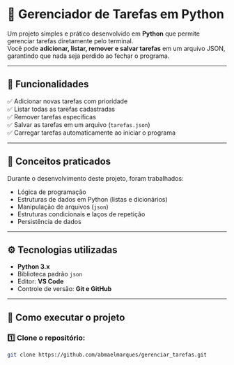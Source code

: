 # 📝 Gerenciador de Tarefas em Python

Um projeto simples e prático desenvolvido em **Python** que permite gerenciar tarefas diretamente pelo terminal.  
Você pode **adicionar, listar, remover e salvar tarefas** em um arquivo JSON, garantindo que nada seja perdido ao fechar o programa.

---

## 🚀 Funcionalidades

✅ Adicionar novas tarefas com prioridade  
✅ Listar todas as tarefas cadastradas  
✅ Remover tarefas específicas  
✅ Salvar as tarefas em um arquivo (`tarefas.json`)  
✅ Carregar tarefas automaticamente ao iniciar o programa  

---

## 🧠 Conceitos praticados

Durante o desenvolvimento deste projeto, foram trabalhados:

- Lógica de programação
- Estruturas de dados em Python (listas e dicionários)
- Manipulação de arquivos (`json`)
- Estruturas condicionais e laços de repetição
- Persistência de dados

---

## ⚙️ Tecnologias utilizadas

- **Python 3.x**
- Biblioteca padrão `json`
- Editor: **VS Code**
- Controle de versão: **Git e GitHub**

---

## 🧩 Como executar o projeto

### 1️⃣ Clone o repositório:
```bash
git clone https://github.com/abmaelmarques/gerenciar_tarefas.git
